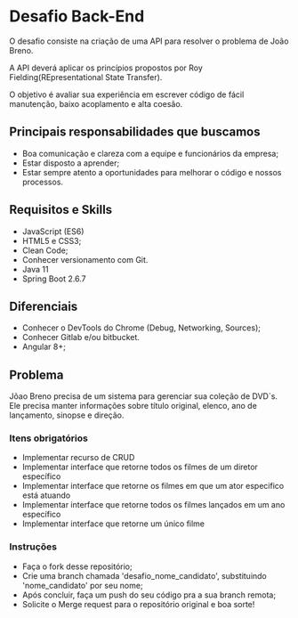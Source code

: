 # Desafio Back-End

O desafio consiste na criação de uma API para resolver o problema de João Breno.

A API deverá aplicar os princípios propostos por Roy Fielding(REpresentational State Transfer).

O objetivo é avaliar sua experiência em escrever código de fácil manutenção, baixo acoplamento e alta coesão.

## Principais responsabilidades que buscamos

- Boa comunicação e clareza com a equipe e funcionários da empresa;
- Estar disposto a aprender;
- Estar sempre atento a oportunidades para melhorar o código e nossos processos.

## Requisitos e Skills

- JavaScript (ES6)
- HTML5 e CSS3;
- Clean Code;
- Conhecer versionamento com Git.
- Java 11
- Spring Boot 2.6.7 

## Diferenciais

- Conhecer o DevTools do Chrome (Debug, Networking, Sources);
- Conhecer Gitlab e/ou bitbucket.
- Angular 8+;

## Problema

Jõao Breno precisa de um sistema para gerenciar sua coleção de DVD`s. Ele precisa manter informações sobre título original, elenco, ano de lançamento, sinopse e direção. 

### Itens obrigatórios

- Implementar recurso de CRUD
- Implementar interface que retorne todos os filmes de um diretor específico
- Implementar interface que retorne os filmes em que um ator especifico está atuando
- Implementar interface que retorne todos os filmes lançados em um ano específico
- Implementar interface que retorne um único filme

### Instruções

- Faça o fork desse repositório;
- Crie uma branch chamada 'desafio_nome_candidato', substituindo 'nome_candidato' por seu nome;
- Após concluir, faça um push do seu código pra a sua branch remota;
- Solicite o Merge request para o repositório original e boa sorte!
